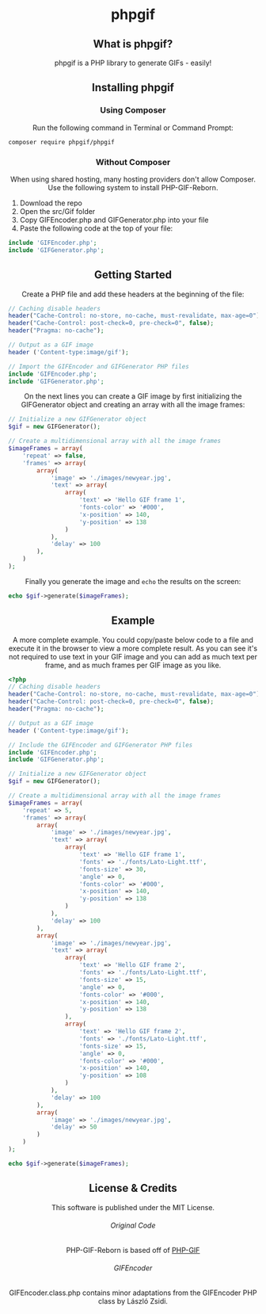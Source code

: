 <div align="center">

# phpgif

## What is phpgif?

phpgif is a PHP library to generate GIFs - easily!

## Installing phpgif

### Using Composer

Run the following command in Terminal or Command Prompt:

<div align="left">

```
composer require phpgif/phpgif
```
	
</div>

	

### Without Composer

When using shared hosting, many hosting providers don't allow Composer. Use the following system to install PHP-GIF-Reborn.


<div align="left">


1. Download the repo
2. Open the src/Gif folder
3. Copy GIFEncoder.php and GIFGenerator.php into your file
4. Paste the following code at the top of your file:

	

```php
include 'GIFEncoder.php';
include 'GIFGenerator.php';
```

	
</div>
	
	
## Getting Started

Create a PHP file and add these headers at the beginning of the file:

<div align="left">

```php
// Caching disable headers
header("Cache-Control: no-store, no-cache, must-revalidate, max-age=0");
header("Cache-Control: post-check=0, pre-check=0", false);
header("Pragma: no-cache");

// Output as a GIF image
header ('Content-type:image/gif');

// Import the GIFEncoder and GIFGenerator PHP files
include 'GIFEncoder.php';
include 'GIFGenerator.php';
```
	
	
</div>
	
	
On the next lines you can create a GIF image by first initializing the GIFGenerator object and creating an array with all the image frames:

<div align="left">

```php
// Initialize a new GIFGenerator object
$gif = new GIFGenerator();

// Create a multidimensional array with all the image frames
$imageFrames = array(
	'repeat' => false,
	'frames' => array(
		array(
			'image' => './images/newyear.jpg',
			'text' => array(
				array(
					'text' => 'Hello GIF frame 1',
					'fonts-color' => '#000',
					'x-position' => 140,
					'y-position' => 138
				)
			),
			'delay' => 100
		),
	)
);
```

	
</div>

	
	
Finally you generate the image and `echo` the results on the screen: 

<div align="left">

```php
echo $gif->generate($imageFrames);
```

</div>
	
	
## Example

A more complete example. You could copy/paste below code to a file and execute it in the browser to view a more complete result. As you can see it's not required to use text in your GIF image and you can add as much text per frame, and as much frames per GIF image as you like.

<div align="left">

```php
<?php
// Caching disable headers
header("Cache-Control: no-store, no-cache, must-revalidate, max-age=0");
header("Cache-Control: post-check=0, pre-check=0", false);
header("Pragma: no-cache");

// Output as a GIF image
header ('Content-type:image/gif');

// Include the GIFEncoder and GIFGenerator PHP files
include 'GIFEncoder.php';
include 'GIFGenerator.php';

// Initialize a new GIFGenerator object
$gif = new GIFGenerator();

// Create a multidimensional array with all the image frames
$imageFrames = array(
	'repeat' => 5,
	'frames' => array(
		array(
			'image' => './images/newyear.jpg',
			'text' => array(
				array(
					'text' => 'Hello GIF frame 1',
					'fonts' => './fonts/Lato-Light.ttf',
					'fonts-size' => 30,
					'angle' => 0,
					'fonts-color' => '#000',
					'x-position' => 140,
					'y-position' => 138
				)
			),
			'delay' => 100
		),
		array(
			'image' => './images/newyear.jpg',
			'text' => array(
				array(
					'text' => 'Hello GIF frame 2',
					'fonts' => './fonts/Lato-Light.ttf',
					'fonts-size' => 15,
					'angle' => 0,
					'fonts-color' => '#000',
					'x-position' => 140,
					'y-position' => 138
				),
				array(
					'text' => 'Hello GIF frame 2',
					'fonts' => './fonts/Lato-Light.ttf',
					'fonts-size' => 15,
					'angle' => 0,
					'fonts-color' => '#000',
					'x-position' => 140,
					'y-position' => 108
				)
			),
			'delay' => 100
		),
		array(
			'image' => './images/newyear.jpg',
			'delay' => 50
		)
	)
);

echo $gif->generate($imageFrames);
```


</div>


## License & Credits

This software is published under the MIT License.
###### Original Code
PHP-GIF-Reborn is based off of [PHP-GIF](https://github.com/ErikvdVen/php-gif)
###### GIFEncoder
GIFEncoder.class.php contains minor adaptations from the GIFEncoder PHP class by László Zsidi.


</div>
